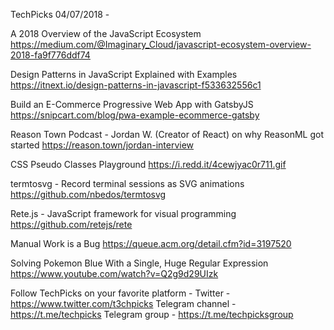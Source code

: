 TechPicks 04/07/2018 - 

A 2018 Overview of the JavaScript Ecosystem
https://medium.com/@Imaginary_Cloud/javascript-ecosystem-overview-2018-fa9f776ddf74

Design Patterns in JavaScript Explained with Examples
https://itnext.io/design-patterns-in-javascript-f533632556c1

Build an E-Commerce Progressive Web App with GatsbyJS
https://snipcart.com/blog/pwa-example-ecommerce-gatsby

Reason Town Podcast - Jordan W. (Creator of React) on why ReasonML got started
https://reason.town/jordan-interview

CSS Pseudo Classes Playground
https://i.redd.it/4cewjyac0r711.gif

termtosvg - Record terminal sessions as SVG animations
https://github.com/nbedos/termtosvg

Rete.js - JavaScript framework for visual programming
https://github.com/retejs/rete

Manual Work is a Bug
https://queue.acm.org/detail.cfm?id=3197520

Solving Pokemon Blue With a Single, Huge Regular Expression
https://www.youtube.com/watch?v=Q2g9d29UIzk

Follow TechPicks on your favorite platform -
Twitter - https://www.twitter.com/t3chpicks
Telegram channel - https://t.me/techpicks
Telegram group - https://t.me/techpicksgroup